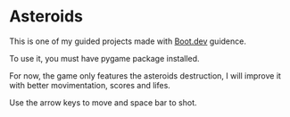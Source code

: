 # Asteroids

This is one of my guided projects made with [Boot.dev](https://www.boot.dev) guidence.

To use it, you must have pygame package installed.

For now, the game only features the asteroids destruction, I will improve it with better movimentation, scores and lifes.

Use the arrow keys to move and space bar to shot.
